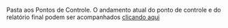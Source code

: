Pasta aos Pontos de Controle. O andamento atual do ponto de controle e do relatório final podem ser acompanhados [clicando aqui](https://pt.sharelatex.com/read/szyzjqzdjbjy)
